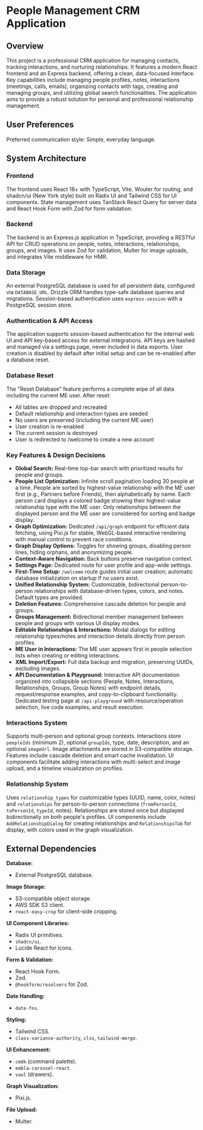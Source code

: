 # People Management CRM Application

## Overview

This project is a professional CRM application for managing contacts, tracking interactions, and nurturing relationships. It features a modern React frontend and an Express backend, offering a clean, data-focused interface. Key capabilities include managing people profiles, notes, interactions (meetings, calls, emails), organizing contacts with tags, creating and managing groups, and utilizing global search functionalities. The application aims to provide a robust solution for personal and professional relationship management.

## User Preferences

Preferred communication style: Simple, everyday language.

## System Architecture

### Frontend

The frontend uses React 18+ with TypeScript, Vite, Wouter for routing, and shadcn/ui (New York style) built on Radix UI and Tailwind CSS for UI components. State management uses TanStack React Query for server data and React Hook Form with Zod for form validation.

### Backend

The backend is an Express.js application in TypeScript, providing a RESTful API for CRUD operations on people, notes, interactions, relationships, groups, and images. It uses Zod for validation, Multer for image uploads, and integrates Vite middleware for HMR.

### Data Storage

An external PostgreSQL database is used for all persistent data, configured via `DATABASE_URL`. Drizzle ORM handles type-safe database queries and migrations. Session-based authentication uses `express-session` with a PostgreSQL session store.

### Authentication & API Access

The application supports session-based authentication for the internal web UI and API key-based access for external integrations. API keys are hashed and managed via a settings page, never included in data exports. User creation is disabled by default after initial setup and can be re-enabled after a database reset.

### Database Reset

The "Reset Database" feature performs a complete wipe of all data including the current ME user. After reset:
- All tables are dropped and recreated
- Default relationship and interaction types are seeded
- No users are preserved (including the current ME user)
- User creation is re-enabled
- The current session is destroyed
- User is redirected to /welcome to create a new account

### Key Features & Design Decisions

-   **Global Search:** Real-time top-bar search with prioritized results for people and groups.
-   **People List Optimization:** Infinite scroll pagination loading 30 people at a time. People are sorted by highest-value relationship with the ME user first (e.g., Partners before Friends), then alphabetically by name. Each person card displays a colored badge showing their highest-value relationship type with the ME user. Only relationships between the displayed person and the ME user are considered for sorting and badge display.
-   **Graph Optimization:** Dedicated `/api/graph` endpoint for efficient data fetching, using Pixi.js for stable, WebGL-based interactive rendering with manual control to prevent race conditions.
-   **Graph Display Options:** Toggles for showing groups, disabling person lines, hiding orphans, and anonymizing people.
-   **Context-Aware Navigation:** Back buttons preserve navigation context.
-   **Settings Page:** Dedicated route for user profile and app-wide settings.
-   **First-Time Setup:** `/welcome` route guides initial user creation; automatic database initialization on startup if no users exist.
-   **Unified Relationship System:** Customizable, bidirectional person-to-person relationships with database-driven types, colors, and notes. Default types are provided.
-   **Deletion Features:** Comprehensive cascade deletion for people and groups.
-   **Groups Management:** Bidirectional member management between people and groups with various UI display modes.
-   **Editable Relationships & Interactions:** Modal dialogs for editing relationship types/notes and interaction details directly from person profiles.
-   **ME User in Interactions:** The ME user appears first in people selection lists when creating or editing interactions.
-   **XML Import/Export:** Full data backup and migration, preserving UUIDs, excluding images.
-   **API Documentation & Playground:** Interactive API documentation organized into collapsible sections (People, Notes, Interactions, Relationships, Groups, Group Notes) with endpoint details, request/response examples, and copy-to-clipboard functionality. Dedicated testing page at `/api-playground` with resource/operation selection, live code examples, and result execution.

### Interactions System

Supports multi-person and optional group contexts. Interactions store `peopleIds` (minimum 2), optional `groupIds`, type, date, description, and an optional `imageUrl`. Image attachments are stored in S3-compatible storage. Features include cascade deletion and smart cache invalidation. UI components facilitate adding interactions with multi-select and image upload, and a timeline visualization on profiles.

### Relationship System

Uses `relationship_types` for customizable types (UUID, name, color, notes) and `relationships` for person-to-person connections (`fromPersonId`, `toPersonId`, `typeId`, notes). Relationships are stored once but displayed bidirectionally on both people's profiles. UI components include `AddRelationshipDialog` for creating relationships and `RelationshipsTab` for display, with colors used in the graph visualization.

## External Dependencies

**Database:**
-   External PostgreSQL database.

**Image Storage:**
-   S3-compatible object storage.
-   AWS SDK S3 client.
-   `react-easy-crop` for client-side cropping.

**UI Component Libraries:**
-   Radix UI primitives.
-   `shadcn/ui`.
-   Lucide React for icons.

**Form & Validation:**
-   React Hook Form.
-   Zod.
-   `@hookform/resolvers` for Zod.

**Date Handling:**
-   `date-fns`.

**Styling:**
-   Tailwind CSS.
-   `class-variance-authority`, `clsx`, `tailwind-merge`.

**UI Enhancement:**
-   `cmdk` (command palette).
-   `embla-carousel-react`.
-   `vaul` (drawers).

**Graph Visualization:**
-   Pixi.js.

**File Upload:**
-   Multer.